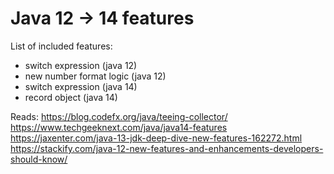 # Java 12 -> 14 features

List of included features:
- switch expression (java 12)
- new number format logic (java 12)
- switch expression (java 14)
- record object (java 14)

Reads:
https://blog.codefx.org/java/teeing-collector/
https://www.techgeeknext.com/java/java14-features
https://jaxenter.com/java-13-jdk-deep-dive-new-features-162272.html
https://stackify.com/java-12-new-features-and-enhancements-developers-should-know/
